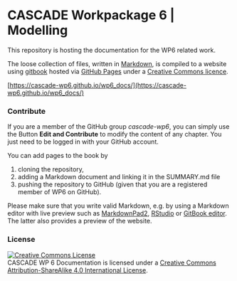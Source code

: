 CASCADE Workpackage 6 | Modelling
=================================

This repository is hosting the documentation for the WP6 related work.

The loose collection of files, written in [Markdown](https://en.wikipedia.org/wiki/Markdown), is compiled to a website using [gitbook](http://www.gitbook.io/) hosted via [GitHub Pages](https://help.github.com/articles/what-are-github-pages) under a [Creative Commons licence](http://creativecommons.org/licenses/by-sa/4.0/).

[https://cascade-wp6.github.io/wp6_docs/](https://cascade-wp6.github.io/wp6_docs/)


### Contribute

If you are a member of the GitHub group *cascade-wp6*, you can simply use the Button **Edit and Contribute** to modify the content of any chapter. You just need to be logged in with your GitHub account.

You can add pages to the book by

1. cloning the repository,
2. adding a Markdown document and linking it in the SUMMARY.md file
3. pushing the repository to GitHub (given that you are a registered member of WP6 on GitHub).

Please make sure that you write valid Markdown, e.g. by using a Markdown editor with live preview such as [MarkdownPad2](), [RStudio](www.rstudio.com) or [GitBook editor](https://github.com/GitbookIO/editor). The latter also provides a preview of the website.

### License

<a rel="license" href="http://creativecommons.org/licenses/by-sa/4.0/"><img alt="Creative Commons License" style="border-width:0" src="http://i.creativecommons.org/l/by-sa/4.0/88x31.png" /></a><br /><span xmlns:dct="http://purl.org/dc/terms/" href="http://purl.org/dc/dcmitype/Text" property="dct:title" rel="dct:type">CASCADE WP 6 Documentation</span> is licensed under a <a rel="license" href="http://creativecommons.org/licenses/by-sa/4.0/">Creative Commons Attribution-ShareAlike 4.0 International License</a>.
